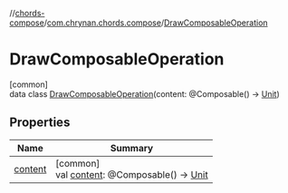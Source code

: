 //[chords-compose](../../../index.md)/[com.chrynan.chords.compose](../index.md)/[DrawComposableOperation](index.md)

# DrawComposableOperation

[common]\
data class [DrawComposableOperation](index.md)(content: @Composable() -&gt; [Unit](https://kotlinlang.org/api/latest/jvm/stdlib/kotlin/-unit/index.html))

## Properties

| Name | Summary |
|---|---|
| [content](content.md) | [common]<br>val [content](content.md): @Composable() -&gt; [Unit](https://kotlinlang.org/api/latest/jvm/stdlib/kotlin/-unit/index.html) |
